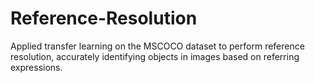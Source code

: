 # Reference-Resolution
Applied transfer learning on the MSCOCO dataset to perform reference resolution, accurately identifying objects in images based on referring expressions. 
